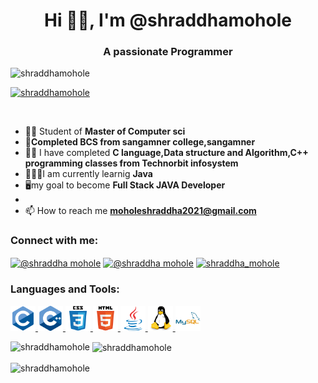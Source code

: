 <h1 align="center">Hi 👋😊, I'm @shraddhamohole</h1>
<h3 align="center">A passionate Programmer</h3>

<p align="left"> <img src="https://komarev.com/ghpvc/?username=shraddhamohole&label=Profile%20views&color=0e75b6&style=flat" alt="shraddhamohole" /> </p>

<p align="left"> <a href="https://github.com/ryo-ma/github-profile-trophy"><img src="https://github-profile-trophy.vercel.app/?username=shraddhamohole" alt="shraddhamohole" /></a> </p>

<p align="left"> <a href="https://twitter.com/" target="blank"><img src="https://img.shields.io/twitter/follow/?logo=twitter&style=for-the-badge" alt="" /></a> </p>



- 👩‍🎓 Student of **Master of Computer sci**
- 👩‍**Completed BCS from sangamner college,sangamner**
- 👩‍💻 I have completed **C language,Data structure and Algorithm,C++ programming classes from Technorbit infosystem**
- 🍵👩‍💻I am currently learnig **Java**
- 🖥️my goal to become **Full Stack JAVA Developer**
- 
- 📫 How to reach me **moholeshraddha2021@gmail.com**

<h3 align="left">Connect with me:</h3>
<p align="left">
<a href="https://linkedin.com/in/@shraddha-mohole" target="blank"><img align="center" src="https://raw.githubusercontent.com/rahuldkjain/github-profile-readme-generator/master/src/images/icons/Social/linked-in-alt.svg" alt="@shraddha mohole" height="30" width="40" /></a>
<a href="https://fb.com/@shraddhamohole" target="blank"><img align="center" src="https://raw.githubusercontent.com/rahuldkjain/github-profile-readme-generator/master/src/images/icons/Social/facebook.svg" alt="@shraddha mohole" height="30" width="40" /></a>
<a href="https://instagram.com/shraddha_mohole" target="blank"><img align="center" src="https://raw.githubusercontent.com/rahuldkjain/github-profile-readme-generator/master/src/images/icons/Social/instagram.svg" alt="shraddha_mohole" height="30" width="40" /></a>
</p>

<h3 align="left">Languages and Tools:</h3>
<p align="left"> <a href="https://www.cprogramming.com/" target="_blank" rel="noreferrer"> <img src="https://raw.githubusercontent.com/devicons/devicon/master/icons/c/c-original.svg" alt="c" width="40" height="40"/> </a> <a href="https://www.w3schools.com/cpp/" target="_blank" rel="noreferrer"> <img src="https://raw.githubusercontent.com/devicons/devicon/master/icons/cplusplus/cplusplus-original.svg" alt="cplusplus" width="40" height="40"/> </a> <a href="https://www.w3schools.com/css/" target="_blank" rel="noreferrer"> <img src="https://raw.githubusercontent.com/devicons/devicon/master/icons/css3/css3-original-wordmark.svg" alt="css3" width="40" height="40"/> </a> <a href="https://www.w3.org/html/" target="_blank" rel="noreferrer"> <img src="https://raw.githubusercontent.com/devicons/devicon/master/icons/html5/html5-original-wordmark.svg" alt="html5" width="40" height="40"/> </a> <a href="https://www.java.com" target="_blank" rel="noreferrer"> <img src="https://raw.githubusercontent.com/devicons/devicon/master/icons/java/java-original.svg" alt="java" width="40" height="40"/> </a> <a href="https://www.linux.org/" target="_blank" rel="noreferrer"> <img src="https://raw.githubusercontent.com/devicons/devicon/master/icons/linux/linux-original.svg" alt="linux" width="40" height="40"/> </a> <a href="https://www.mysql.com/" target="_blank" rel="noreferrer"> <img src="https://raw.githubusercontent.com/devicons/devicon/master/icons/mysql/mysql-original-wordmark.svg" alt="mysql" width="40" height="40"/> </a> </p>

<p><img align="left" src="https://github-readme-stats.vercel.app/api/top-langs?username=shraddhamohole&show_icons=true&locale=en&layout=compact" alt="shraddhamohole" /></p>

<p>&nbsp;<img align="center" src="https://github-readme-stats.vercel.app/api?username=shraddhamohole&show_icons=true&locale=en" alt="shraddhamohole" /></p>

<p><img align="center" src="https://github-readme-streak-stats.herokuapp.com/?user=shraddhamohole&" alt="shraddhamohole" /></p>

